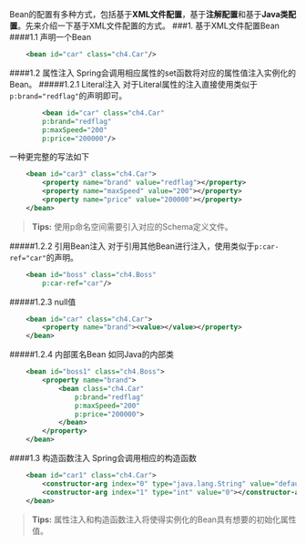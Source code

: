 Bean的配置有多种方式，包括基于**XML文件配置**，基于**注解配置**和基于**Java类配置**。先来介绍一下基于XML文件配置的方式。
###1. 基于XML文件配置Bean
####1.1 声明一个Bean
```xml
	<bean id="car" class="ch4.Car"/>
```
####1.2 属性注入
Spring会调用相应属性的set函数将对应的属性值注入实例化的Bean。
#####1.2.1 Literal注入
对于Literal属性的注入直接使用类似于`p:brand="redflag"`的声明即可。
```xml
		<bean id="car" class="ch4.Car" 
		p:brand="redflag"
		p:maxSpeed="200"
		p:price="200000"/>
```
一种更完整的写法如下
```xml
	<bean id="car3" class="ch4.Car">
		<property name="brand" value="redflag"></property>
		<property name="maxSpeed" value="200"></property>
		<property name="price" value="200000"></property>
	</bean>
```
> **Tips:** 使用p命名空间需要引入对应的Schema定义文件。

#####1.2.2 引用Bean注入
对于引用其他Bean进行注入，使用类似于`p:car-ref="car"`的声明。
```xml
	<bean id="boss" class="ch4.Boss"
		p:car-ref="car"/>
```
#####1.2.3 null值
```xml
	<bean id="car" class="ch4.Car">
		<property name="brand"><value></value></property>
	</bean>
```

#####1.2.4 内部匿名Bean
如同Java的内部类
```xml
	<bean id="boss1" class="ch4.Boss">
		<property name="brand">
			<bean class="ch4.Car" 
				p:brand="redflag" 
				p:maxSpeed="200"
				p:price="200000">
			</bean>
		</property>
	</bean>
```

####1.3 构造函数注入
Spring会调用相应的构造函数
```xml
	<bean id="car1" class="ch4.Car">
		<constructor-arg index="0" type="java.lang.String" value="default"></constructor-arg>
		<constructor-arg index="1" type="int" value="0"></constructor-arg>
	</bean>
```
> **Tips:** 属性注入和构造函数注入将使得实例化的Bean具有想要的初始化属性值。
